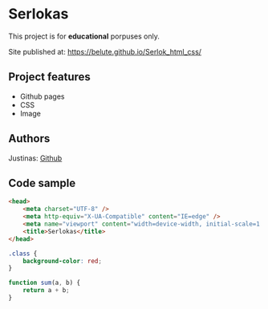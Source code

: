 

# Serlokas



This project is for **educational** porpuses only. 

Site published at: https://belute.github.io/Serlok_html_css/

## Project features

-   Github pages
-   CSS
-   Image

## Authors

Justinas: [Github](https://github.com/belute)

## Code sample

```html
<head>
    <meta charset="UTF-8" />
    <meta http-equiv="X-UA-Compatible" content="IE=edge" />
    <meta name="viewport" content="width=device-width, initial-scale=1.0" />
    <title>Serlokas</title>
</head>
```

```css
.class {
    background-color: red;
}
```

```js
function sum(a, b) {
    return a + b;
}
```
